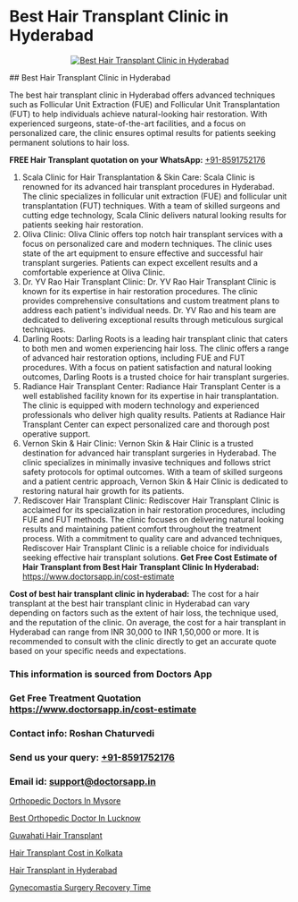 # Best Hair Transplant Clinic in Hyderabad

<p align="center">
  <a href="https://doctorsapp.co.in/uploads/treatment_image/Finding%20the%20best%20hair%20clinic.jpg">
    <img src="https://doctorsapp.co.in/treatment/hair-transplant" alt="Best Hair Transplant Clinic in Hyderabad">
  </a>
</p>
## Best Hair Transplant Clinic in Hyderabad

The best hair transplant clinic in Hyderabad offers advanced techniques such as Follicular Unit Extraction (FUE) and Follicular Unit Transplantation (FUT) to help individuals achieve natural-looking hair restoration. With experienced surgeons, state-of-the-art facilities, and a focus on personalized care, the clinic ensures optimal results for patients seeking permanent solutions to hair loss.

**FREE Hair Transplant quotation on your WhatsApp:**  [+91-8591752176](https://api.whatsapp.com/send?phone=8591752176)

1) Scala Clinic for Hair Transplantation & Skin Care: Scala Clinic is renowned for its advanced hair transplant procedures in Hyderabad. The clinic specializes in follicular unit extraction (FUE) and follicular unit transplantation (FUT) techniques. With a team of skilled surgeons and cutting edge technology, Scala Clinic delivers natural looking results for patients seeking hair restoration.
2) Oliva Clinic: Oliva Clinic offers top notch hair transplant services with a focus on personalized care and modern techniques. The clinic uses state of the art equipment to ensure effective and successful hair transplant surgeries. Patients can expect excellent results and a comfortable experience at Oliva Clinic.
3) Dr. YV Rao Hair Transplant Clinic: Dr. YV Rao Hair Transplant Clinic is known for its expertise in hair restoration procedures. The clinic provides comprehensive consultations and custom treatment plans to address each patient's individual needs. Dr. YV Rao and his team are dedicated to delivering exceptional results through meticulous surgical techniques.
4) Darling Roots: Darling Roots is a leading hair transplant clinic that caters to both men and women experiencing hair loss. The clinic offers a range of advanced hair restoration options, including FUE and FUT procedures. With a focus on patient satisfaction and natural looking outcomes, Darling Roots is a trusted choice for hair transplant surgeries.
5) Radiance Hair Transplant Center: Radiance Hair Transplant Center is a well established facility known for its expertise in hair transplantation. The clinic is equipped with modern technology and experienced professionals who deliver high quality results. Patients at Radiance Hair Transplant Center can expect personalized care and thorough post operative support.
6) Vernon Skin & Hair Clinic: Vernon Skin & Hair Clinic is a trusted destination for advanced hair transplant surgeries in Hyderabad. The clinic specializes in minimally invasive techniques and follows strict safety protocols for optimal outcomes. With a team of skilled surgeons and a patient centric approach, Vernon Skin & Hair Clinic is dedicated to restoring natural hair growth for its patients.
7) Rediscover Hair Transplant Clinic: Rediscover Hair Transplant Clinic is acclaimed for its specialization in hair restoration procedures, including FUE and FUT methods. The clinic focuses on delivering natural looking results and maintaining patient comfort throughout the treatment process. With a commitment to quality care and advanced techniques, Rediscover Hair Transplant Clinic is a reliable choice for individuals seeking effective hair transplant solutions.
**Get Free Cost Estimate of Hair Transplant from Best Hair Transplant Clinic In Hyderabad:** https://www.doctorsapp.in/cost-estimate

**Cost of best hair transplant clinic in hyderabad:**
The cost for a hair transplant at the best hair transplant clinic in Hyderabad can vary depending on factors such as the extent of hair loss, the technique used, and the reputation of the clinic. On average, the cost for a hair transplant in Hyderabad can range from INR 30,000 to INR 1,50,000 or more. It is recommended to consult with the clinic directly to get an accurate quote based on your specific needs and expectations.

### This information is sourced from Doctors App 
### Get Free Treatment Quotation https://www.doctorsapp.in/cost-estimate
### Contact info: Roshan Chaturvedi 
### Send us your query: [+91-8591752176](https://api.whatsapp.com/send?phone=8591752176) 
### Email id: support@doctorsapp.in

[Orthopedic Doctors In Mysore](https://www.linkedin.com/pulse/orthopedic-doctors-mysore-doctorsapp-chittagong-iwnhe?trackingId=XXYbHa38RO29T6FbF6Nh%2FA%3D%3D&lipi=urn%3Ali%3Apage%3Ad_flagship3_company_admin%3BUjs5mcUZR9ewYOKOFkpg2w%3D%3D)

[Best Orthopedic Doctor In Lucknow](https://www.linkedin.com/pulse/best-orthopedic-doctor-lucknow-doctorsapp-united-arab-emirates-9y46e?trackingId=kdiI0cRIwPfs4sN4WQ%2BUog%3D%3D&lipi=urn%3Ali%3Apage%3Ad_flagship3_company_admin%3Bc8cvKR%2BzQDObJJNC2LloLw%3D%3D)

[Guwahati Hair Transplant](https://medium.com/@kushalrao10/guwahati-hair-transplant-500b71ba9aac)

[Hair Transplant Cost in Kolkata](https://medium.com/@vanshmehar12/hair-transplant-cost-in-kolkata-e8e638faccb2)

[Hair Transplant in Hyderabad](https://doctors-apps.github.io/doctorsapp/hair-transplant-in-hyderabad)

[Gynecomastia Surgery Recovery Time](https://doctors-apps.github.io/doctorsapp/gynecomastia-surgery-recovery-time)

